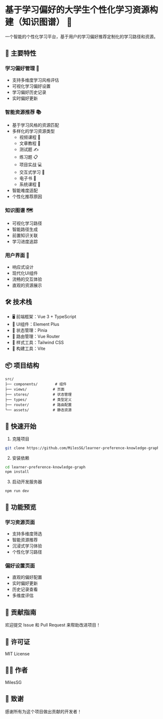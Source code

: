 # 基于学习偏好的大学生个性化学习资源构建（知识图谱） 🌟

一个智能的个性化学习平台，基于用户的学习偏好推荐定制化的学习路径和资源。

## 🌟 主要特性

### 学习偏好管理 🎯
- 支持多维度学习风格评估
- 可视化学习偏好设置
- 学习偏好历史记录
- 实时偏好更新

### 智能资源推荐 📚
- 基于学习风格的资源匹配
- 多样化的学习资源类型
  - 视频课程 🎥
  - 文章教程 📝
  - 测试题 ✍️
  - 练习题 📋
  - 项目实战 💻
  - 交互式学习 🤝
  - 电子书 📖
  - 系统课程 📑
- 智能难度适配
- 个性化推荐原因

### 知识图谱 🗺️
- 可视化学习路径
- 智能路径生成
- 前置知识关联
- 学习进度追踪

### 用户界面 💫
- 响应式设计
- 现代化UI组件
- 流畅的交互体验
- 直观的资源展示

## 🛠️ 技术栈

- 🖥️ 前端框架：Vue 3 + TypeScript
- 🎨 UI组件：Element Plus
- 🎯 状态管理：Pinia
- 🚦 路由管理：Vue Router
- 💅 样式工具：Tailwind CSS
- 🔧 构建工具：Vite

## 📦 项目结构

```
src/
├── components/        # 组件
├── views/            # 页面
├── stores/           # 状态管理
├── types/            # 类型定义
├── router/           # 路由配置
└── assets/           # 静态资源
```

## 🚀 快速开始

1. 克隆项目
```bash
git clone https://github.com/MilesSG/learner-preference-knowledge-graph.git
```

2. 安装依赖
```bash
cd learner-preference-knowledge-graph
npm install
```

3. 启动开发服务器
```bash
npm run dev
```

## 📱 功能预览

### 学习资源页面
- 支持多维度筛选
- 智能资源推荐
- 沉浸式学习体验
- 个性化学习路径

### 偏好设置页面
- 直观的偏好配置
- 实时偏好更新
- 历史记录查看
- 多维度评估

## 🤝 贡献指南

欢迎提交 Issue 和 Pull Request 来帮助改进项目！

## 📄 许可证

MIT License

## 👨‍💻 作者

MilesSG

## 🙏 致谢

感谢所有为这个项目做出贡献的开发者！
